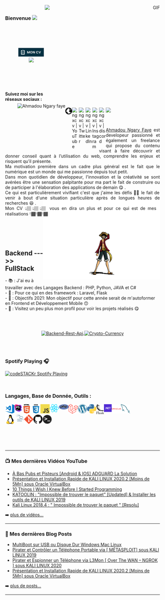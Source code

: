 <h3 align="left">
 Bienvenue <img src="https://media.giphy.com/media/hvRJCLFzcasrR4ia7z/giphy.gif" width="25px" />
</h3>
<br />
<p align="right">
    <img style="margin-top:-100px; " align="right" alt="GIF" src="https://github.com/abhisheknaiidu/abhisheknaiidu/blob/master/code.gif?raw=true" width="375px" height="320px" />
</p>
<p align="center" style="padding:40px;">
<a href="http://ngxcv.com" title="Visiter mon site web" target="_blank"  ><img align="left" alt="Ahmadou Ngary faye" height="28" src="https://i.ibb.co/JjJ0w2v/brand.png"/></a>
<a target="_blank" title="Voir mon CV" href="resume/cv.pdf"><img src="icons/cv.png" height="28" /></a> 
<a target="_blank"  href="mailto:ngaryfaye95@gmail.com"><img src="https://img.shields.io/badge/-Gmail-D14836?style=for-the-badge&logo=Gmail&logoColor=white" /></a>
</p>
<br />
<p align="left">
<h4>Suivez moi sur les réseaux sociaux : </h4>

[<img align="left" alt="ngxcv.com" width="22px" src="https://raw.githubusercontent.com/iconic/open-iconic/master/svg/globe.svg" />][website]
[<img align="left" alt="ngxcv | YouTube" width="22px" src="https://cdn.jsdelivr.net/npm/simple-icons@v3/icons/youtube.svg" />][youtube]
[<img align="left" alt="ngxcv | Twitter" width="22px" src="https://cdn.jsdelivr.net/npm/simple-icons@v3/icons/twitter.svg" />][twitter]
[<img align="left" alt="ngxcv | LinkedIn" width="22px" src="https://cdn.jsdelivr.net/npm/simple-icons@v3/icons/linkedin.svg" />][linkedin]
[<img align="left" alt="ngxcv | Instagram" width="22px" src="https://cdn.jsdelivr.net/npm/simple-icons@v3/icons/instagram.svg" />][instagram]
[<img align="left" alt="ngxcv | discord" width="22px" src="https://cdn.jsdelivr.net/npm/simple-icons@v3/icons/discord.svg" />][discord]

![](https://visitor-badge.glitch.me/badge?page_id=ng-xcv.ng-xcv)

</p>

<br />

<p align="left" style="height:320px; text-align:justify">
  <a href="https://twitter.com/ng__xcv">Ahmadou Ngary Faye</a> est developeur passionné et également un freelance qui propose du contenu visant à faire découvrir et donner conseil quant à l’utilisation du web, comprendre les enjeux et risquent qu’il présente. <br />
  Ma motivation première dans un cadre plus général est le fait que le numérique est un monde qui me passionne depuis tout petit. <br />
  Dans mon quotidien de développeur, l'innovation et la créativité se sont avérées être une sensation palpitante pour ma part le fait de construire ou de participer à l'élaboration des applications de demain 😋 .<br />
  Ce qui est particulièrement vivifiant c'est que j'aime les défis 💪🏾 le fait de venir à bout d'une situation particulière après de longues heures de recherches 😆 .<br />
  Mon CV 👆🏽👆🏽👆🏽 vous en dira un plus et pour ce qui est de mes réalisations  👇🏾👇🏾👇🏾
</p>
<p>
<img  src="gif/luffy.gif" align="right" width="380px" style="margin-top:-115px" alt="OnePiece_Luffy" />
<br />
<br />
<p align="left">
<h2>  Backend --->> FullStack </h2>
- 📚   : J'ai eu à travailler avec des Langages Backend : PHP, Python, JAVA et C# <br />
- 🔖   : Pour ce qui en des framework : Laravel, Flask <br />
- 🥅   : Objectifs 2021: Mon objectif pour cette année serait de m'autoformer 
  en Frontend et Développement Mobile 🙃 <br />
- 👀   : Visitez un peu plus mon profil pour voir les projets réalisés 😋 
</p>
</p>
<br />
<br />

<p align="center">
 <a href="https://github.com/ng-xcv/Backend-Rest-Api">
    <img align="center" alt="Backend-Rest-Api" src="https://github-readme-stats.vercel.app/api/pin/?username=ng-xcv&repo=Backend-Rest-Api&border_radius=10" />
  </a>
  <a href="https://github.com/ng-xcv/Crypto-Currency">
    <img align="center" alt="Crypto-Currency" src="https://github-readme-stats.vercel.app/api/pin/?username=ng-xcv&repo=Crypto-Currency&theme=dark&border_radius=10" />
  </a>
</p>

<br />
<br />

### Spotify Playing 🎧

[<img src="https://now-playing-codestackr.vercel.app/api/spotify-playing" alt="codeSTACKr Spotify Playing" width="350" />](https://open.spotify.com/user/swyqyimdc12jajde4vpwd2x1b)

<br/>

<h3 align="left">Langages, Base de Donnée, Outils :</h3>

<img align="left" alt="Visual Studio Code" width="30px" src="https://raw.githubusercontent.com/github/explore/80688e429a7d4ef2fca1e82350fe8e3517d3494d/topics/visual-studio-code/visual-studio-code.png" />

<img align="left" alt="phpstorm" width="25px"  src="icons/phpstorm.svg" />

<img align="left" alt="HTML5" width="30px" src="https://raw.githubusercontent.com/github/explore/80688e429a7d4ef2fca1e82350fe8e3517d3494d/topics/html/html.png" />

<img align="left" alt="CSS3" width="30px" src="https://raw.githubusercontent.com/github/explore/80688e429a7d4ef2fca1e82350fe8e3517d3494d/topics/css/css.png" />

<img align="left" alt="JavaScript" width="30px" src="https://raw.githubusercontent.com/github/explore/80688e429a7d4ef2fca1e82350fe8e3517d3494d/topics/javascript/javascript.png" />

<img align="left" alt="React"  width="30px" src="icons/react.png" />

<img align="left" alt="Php" width="32px"  src="icons/php.png" />
<img align="left" alt="laravel"  width="30px" src="icons/laravel.png" />

<img align="left" alt="wordpress"  width="30px" src="icons/wordpress.png" />

<img align="left" alt="python"  width="30px" src="icons/python.png" />

<img align="left" alt="flask" width="25px"  src="icons/flask.svg" />

<img align="left" alt="dotnet" width="25px"  src="icons/dotnet.png" />

<img align="left" alt="Oracle" width="30px" src="icons/oracle.png" />

<img align="left" alt="MySQL" width="30px"   src="icons/mysql.png" />

<br />
<br />

<img align="left" alt="linux" width="32px" src="icons/linux.svg" />
<img align="left" alt="kali" width="30px" src="icons/kali.png" />
<img align="left" alt="Git" width="30px" src="icons/git.png" />

<img align="left" alt="GitHub" width="30px"  src="icons/github.png" />

<img align="left" alt="Terminal" width="30px"  src="https://raw.githubusercontent.com/github/explore/80688e429a7d4ef2fca1e82350fe8e3517d3494d/topics/terminal/terminal.png" />

<br />
<br />
<br />
<br />
<br />
<br />

<hr  />

### 📺 Mes dernières Vidéos YouTube

<!-- YOUTUBE:START -->

- [À Bas Pubs et Pisteurs [Android & IOS] ADGUARD La Solution](https://www.youtube.com/watch?v=6AvGF_BRZ8k)
- [Présentation et Installation Rapide de KALI LINUX 2020.2 [Moins de 5Mn] sous Oracle VirtualBox](https://www.youtube.com/watch?v=YBq-dKjU9p4)
- [10 Things I Wish I Knew Before I Started Programming](https://www.youtube.com/watch?v=x4gu6JGwKAI)
- [KATOOLIN : "Impossible de trouver le paquet" [Updated] & Installer les outils de KALI LINUX 2019](https://www.youtube.com/watch?v=G7XCc02uu5w)
- [Kali Linux 2018.4 : " Impossible de trouver le paquet " [Resolu]](https://www.youtube.com/watch?v=RnYowO2xZpY)
<!-- YOUTUBE:END -->

➡️ [plus de vidéos...](https://youtube.com/ng_xcv)

<hr />

### 📕 Mes dernières Blog Posts

<!-- BLOG-POST-LIST:START -->

- [MultiBoot sur USB ou Disque Dur Windows Mac Linux](http://ngxcv.com/2020/11/multiboot-sur-usb-ou-disque-dur-windows-mac-linux/)
- [Pirater et Contrôler un Téléphone Portable via [ MÉTASPLOIT] sous KALI LINUX 2019](http://ngxcv.com/2020/07/pirater-et-contro%cc%82ler-un-telephone-portable-via-metasploit-sous-kali-linux-2019/)
- [Pirater et Espionner un Téléphone via L3Mon [ Over The WAN – NGROK ] sous KALI LINUX 2020](http://ngxcv.com/2020/07/pirater-et-espionner-un-telephone-via-l3mon-over-the-wan-ngrok-sous-kali-linux-2020/)
- [Présentation et Installation Rapide de KALI LINUX 2020.2 [Moins de 5Mn] sous Oracle VirtualBox](http://ngxcv.com/2020/07/presentation-et-installation-rapide-de-kali-linux-2020-2-moins-de-5mn-sous-oracle-virtualbox/)
<!-- BLOG-POST-LIST:END -->

➡️ [plus de posts...](http://ngxcv.com)

<hr />

<br />
<br />

[website]: http://ngxcv.com
[twitter]: https://twitter.com/ng__xcv
[discord]: dsc.bio/ngxcv
[youtube]: https://www.youtube.com/channel/UCp6sujYSyVn1M1eB_-YS6Mg?sub_confirmation=1
[instagram]: https://instagram.com/ng_xcv
[linkedin]: https://linkedin.com/in/ngxcv
[kalilinuxplaylist]: https://www.youtube.com/watch?v=CSLBqGCUYyolist=PLKW9bVGJghugT-c2b3gCqVoTivel5R_VK
